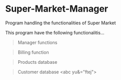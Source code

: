 # Super-Market-Manager
Program handling the functionalities of Super Market

This program have the following functionalitis...
> Manager functions

> Billing function

> Products database

> Customer database
<abc yu&="ftej">
